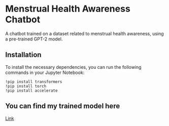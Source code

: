 # Menstrual Health Awareness Chatbot

A chatbot trained on a dataset related to menstrual health awareness, using a pre-trained GPT-2 model.

## Installation

To install the necessary dependencies, you can run the following commands in your Jupyter Notebook:

```jupyter
!pip install transformers
!pip install torch
!pip install accelerate
```
## You can find my trained model here
[Link](https://huggingface.co/adi2606/Menstrual-health-Awareness)
